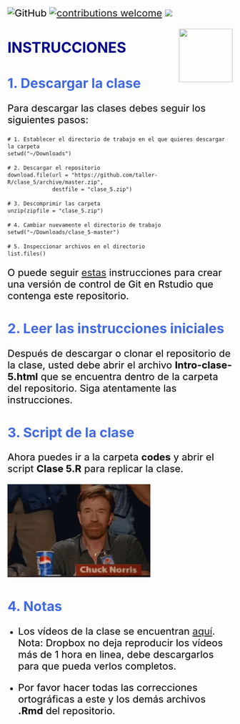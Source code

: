 <!-- Estilo del HTML -->
<style type="text/css">
h1 {font-size: 32px;color: #00008B}
h1.title {font-size: 32px;}
h2 {font-size: 30px;color: #4169E1}
h3 {font-size: 26px;}
h4 {font-size: 24px;}
 p {font-size: 22px; color: black}
li { font-size: 18px;color: black}
.table th:not([align]) {text-align: left;}
</style>

![GitHub](https://img.shields.io/github/license/taller-R/clase_5) [![contributions welcome](https://img.shields.io/badge/contributions-welcome-brightgreen.svg?style=flat)](https://github.com/taller-R/clase_5/issues) ![](https://img.shields.io/github/followers/taller-R?style=social)

<img src="https://avatars0.githubusercontent.com/u/69440432?s=400&u=96b3e58c713578b563d5c3d3c259f34965ac8e33&v=4" align="right" width=120 height=120 alt="" />

# INSTRUCCIONES


## 1. Descargar la clase

Para descargar las clases debes seguir los siguientes pasos:

```{r}
# 1. Establecer el directorio de trabajo en el que quieres descargar la carpeta
setwd("~/Downloads")

# 2. Descargar el repositorio
download.file(url = "https://github.com/taller-R/clase_5/archive/master.zip", 
              destfile = "clase_5.zip")

# 3. Descomprimir las carpeta
unzip(zipfile = "clase_5.zip")

# 4. Cambiar nuevamente el directorio de trabajo
setwd("~/Downloads/clase_5-master")

# 5. Inspeccionar archivos en el directorio 
list.files()
```
O puede seguir [estas](https://eduard-martinez.github.io/blog/github/clonar_github.html) instrucciones para crear una versión de control de Git en Rstudio que contenga este repositorio.  



## 2. Leer las instrucciones iniciales

Después de descargar o clonar el repositorio de la clase, usted debe abrir el archivo **Intro-clase-5.html** que se encuentra dentro de la carpeta del repositorio. Siga atentamente las instrucciones.



## 3. Script de la clase

Ahora puedes ir a la carpeta **codes** y abrir el script **Clase 5.R** para replicar la clase.

![](help/graphs/great.gif)

## 4. Notas

* Los vídeos de la clase se encuentran [aquí](https://www.dropbox.com/sh/pvli5tnvwxc6bep/AADiqBgOhHqq17K44o81hac2a?dl=0). Nota: Dropbox no deja reproducir los vídeos más de 1 hora en linea, debe descargarlos para que pueda verlos completos.

* Por favor hacer todas las correcciones ortográficas a este y los demás archivos **.Rmd** del repositorio.

